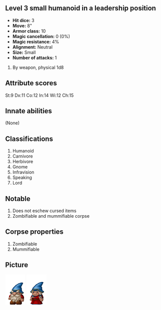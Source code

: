 ## Level 3 small humanoid in a leadership position

- **Hit dice:** 3
- **Move:** 8"
- **Armor class:** 10
- **Magic cancellation:** 0 (0%)
- **Magic resistance:** 4%
- **Alignment:** Neutral
- **Size:** Small
- **Number of attacks:** 1
1. By weapon, physical 1d8

## Attribute scores

St:9 Dx:11 Co:12 In:14 Wi:12 Ch:15

## Innate abilities

(None)

## Classifications

1. Humanoid
2. Carnivore
3. Herbivore
4. Gnome
5. Infravision
6. Speaking
7. Lord

## Notable

1. Does not eschew cursed items
2. Zombifiable and mummifiable corpse

## Corpse properties

1. Zombifiable
2. Mummifiable

## Picture

![Gnome lord](https://github.com/hyvanmielenpelit/GnollHackTileSet/blob/main/Monsters/gnome_lord/gnome_lord.png) ![Gnome lady](https://github.com/hyvanmielenpelit/GnollHackTileSet/blob/main/Monsters/gnome_lord/gnome_lord_female.png)
